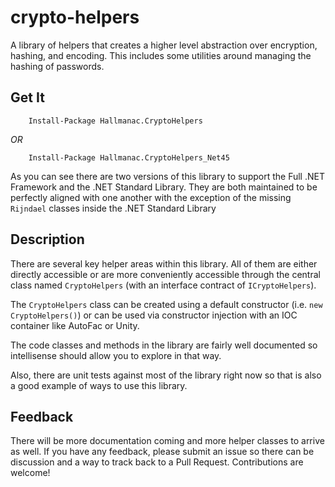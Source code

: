 # crypto-helpers
A library of helpers that creates a higher level abstraction over encryption, hashing, and encoding. This includes some utilities around managing the hashing of passwords.

## Get It
```
	Install-Package Hallmanac.CryptoHelpers
```
_*OR*_

```
    Install-Package Hallmanac.CryptoHelpers_Net45
```

As you can see there are two versions of this library to support the Full .NET Framework and the .NET Standard Library. They are both maintained to be perfectly aligned with one another with the exception of the missing `Rijndael` classes inside the .NET Standard Library

## Description

There are several key helper areas within this library. All of them are either directly accessible or are more conveniently accessible through the central class named `CryptoHelpers` (with an interface contract of `ICryptoHelpers`). 

The `CryptoHelpers` class can be created using a default constructor (i.e. `new CryptoHelpers()`) or can be used via constructor injection with an IOC container like AutoFac or Unity.

The code classes and methods in the library are fairly well documented so intellisense should allow you to explore in that way.

Also, there are unit tests against most of the library right now so that is also a good example of ways to use this library.

## Feedback

There will be more documentation coming and more helper classes to arrive as well. If you have any feedback, please submit an issue so there can be discussion and a way to track back to a Pull Request. Contributions are welcome!
